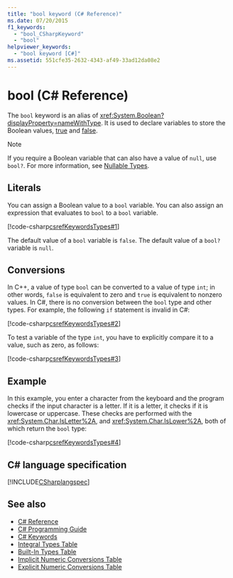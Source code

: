 ```yaml
---
title: "bool keyword (C# Reference)"
ms.date: 07/20/2015
f1_keywords: 
  - "bool_CSharpKeyword"
  - "bool"
helpviewer_keywords: 
  - "bool keyword [C#]"
ms.assetid: 551cfe35-2632-4343-af49-33ad12da08e2
---
```

# bool (C# Reference)

The `bool` keyword is an alias of <xref:System.Boolean?displayProperty=nameWithType>. It is used to declare variables to store the Boolean values, [true](../../../csharp/language-reference/keywords/true.md) and [false](../../../csharp/language-reference/keywords/false.md).

> [!NOTE]
> If you require a Boolean variable that can also have a value of `null`, use `bool?`. For more information, see [Nullable Types](../../../csharp/programming-guide/nullable-types/index.md).

## Literals

You can assign a Boolean value to a `bool` variable. You can also assign an expression that evaluates to `bool` to a `bool` variable.

[!code-csharp[csrefKeywordsTypes#1](~/samples/snippets/csharp/VS_Snippets_VBCSharp/csrefKeywordsTypes/CS/keywordsTypes.cs#1)]

The default value of a `bool` variable is `false`. The default value of a `bool?` variable is `null`.

## Conversions

In C++, a value of type `bool` can be converted to a value of type `int`; in other words, `false` is equivalent to zero and `true` is equivalent to nonzero values. In C#, there is no conversion between the `bool` type and other types. For example, the following `if` statement is invalid in C#:

[!code-csharp[csrefKeywordsTypes#2](~/samples/snippets/csharp/VS_Snippets_VBCSharp/csrefKeywordsTypes/CS/keywordsTypes.cs#2)]

To test a variable of the type `int`, you have to explicitly compare it to a value, such as zero, as follows:

[!code-csharp[csrefKeywordsTypes#3](~/samples/snippets/csharp/VS_Snippets_VBCSharp/csrefKeywordsTypes/CS/keywordsTypes.cs#3)]

## Example

In this example, you enter a character from the keyboard and the program checks if the input character is a letter. If it is a letter, it checks if it is lowercase or uppercase. These checks are performed with the <xref:System.Char.IsLetter%2A>, and <xref:System.Char.IsLower%2A>, both of which return the `bool` type:

[!code-csharp[csrefKeywordsTypes#4](~/samples/snippets/csharp/VS_Snippets_VBCSharp/csrefKeywordsTypes/CS/keywordsTypes.cs#4)]

## C# language specification

[!INCLUDE[CSharplangspec](~/includes/csharplangspec-md.md)]

## See also

- [C# Reference](../../../csharp/language-reference/index.md)  
- [C# Programming Guide](../../../csharp/programming-guide/index.md)  
- [C# Keywords](../../../csharp/language-reference/keywords/index.md)  
- [Integral Types Table](../../../csharp/language-reference/keywords/integral-types-table.md)  
- [Built-In Types Table](../../../csharp/language-reference/keywords/built-in-types-table.md)  
- [Implicit Numeric Conversions Table](../../../csharp/language-reference/keywords/implicit-numeric-conversions-table.md)  
- [Explicit Numeric Conversions Table](../../../csharp/language-reference/keywords/explicit-numeric-conversions-table.md)  